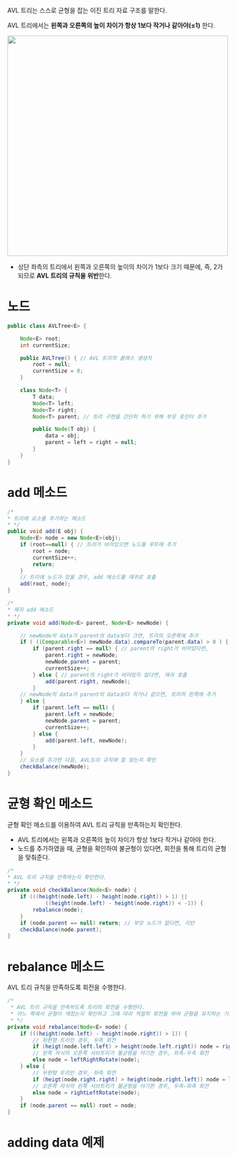 AVL 트리는 스스로 균형을 잡는 이진 트리 자료 구조를 말한다.

AVL 트리에서는 **왼쪽과 오른쪽의 높이 차이가 항상 1보다 작거나 같아야(≤1)** 한다.

<img width=500 src='https://user-images.githubusercontent.com/62924471/214096770-2d869edd-d4ca-46d6-98a5-ec51a258dde0.png'>

- 상단 좌측의 트리에서 왼쪽과 오른쪽의 높이의 차이가 1보다 크기 때문에, 즉, 2가 되므로 **AVL 트리의 규칙을 위반**한다.

# 노드

```java
public class AVLTree<E> {

    Node<E> root;
    int currentSize;

    public AVLTree() { // AVL 트리의 클래스 생성자
        root = null;
        currentSize = 0;
    }

    class Node<T> {
        T data;
        Node<T> left;
        Node<T> right;
        Node<T> parent; // 트리 구현을 간단히 하기 위해 부모 포인터 추가

        public Node(T obj) {
            data = obj;
            parent = left = right = null;
        }
    }
}
```

# add 메소드

```java
/*
* 트리에 요소를 추가하는 메소드
* */
public void add(E obj) {
    Node<E> node = new Node<E>(obj);
    if (root==null) { // 트리가 비어있으면 노드를 루트에 추가
        root = node;
        currentSize++;
        return;
    }
    // 트리에 노드가 있을 경우, add 메소드를 재귀로 호출
    add(root, node);
}

/*
* 재귀 add 메소드
* */
private void add(Node<E> parent, Node<E> newNode) {

    // newNode의 data가 parent의 data보다 크면, 트리의 오른쪽에 추가
    if ( ((Comparable<E>) newNode.data).compareTo(parent.data) > 0 ) {
        if (parent.right == null) { // parent의 right가 비어있다면,
            parent.right = newNode;
            newNode.parent = parent;
            currentSize++;
        } else { // parent의 right가 비어있지 않다면, 재귀 호출
            add(parent.right, newNode);
        }
    // newNode의 data가 parent의 data보다 작거나 같으면, 트리의 왼쪽에 추가
    } else {
        if (parent.left == null) {
            parent.left = newNode;
            newNode.parent = parent;
            currentSize++;
        } else {
            add(parent.left, newNode);
        }
    }
    // 요소를 추가한 다음, AVL트리 규칙에 잘 맞는지 확인
    checkBalance(newNode);
}
```

# 균형 확인 메소드

균형 확인 메소드를 이용하여 AVL 트리 규칙을 만족하는지 확인한다.

- AVL 트리에서는 왼쪽과 오른쪽의 높이 차이가 항상 1보다 작거나 같아야 한다.
- 노드를 추가하였을 때, 균형을 확인하여 불균형이 있다면, 회전을 통해 트리의 균형을 맞춰준다.

```java
/*
* AVL 트리 규칙을 만족하는지 확인한다.
* */
private void checkBalance(Node<E> node) {
    if (((height(node.left) - height(node.right)) > 1) ||
            ((height(node.left) - height(node.right)) < -1)) {
        rebalance(node);
    }
    if (node.parent == null) return; // 부모 노드가 없다면, 리턴
    checkBalance(node.parent);
}
```

# rebalance 메소드

AVL 트리 규칙을 만족하도록 회전을 수행한다.

```java
/*
 * AVL 트리 규칙을 만족하도록 트리의 회전을 수행한다.
 * 어느 쪽에서 균형이 깨졌는지 확인하고 그에 따라 적절히 회전을 하여 균형을 유지하는 기능을 수행한다.
 * */
private void rebalance(Node<E> node) {
    if (((height(node.left) - height(node.right)) > 1)) {
        // 좌편향 트리인 경우, 우측 회전
        if (heigt(node.left.left) > height(node.left.right)) node = rightRotate(node);
        // 왼쪽 자식의 오른쪽 서브트리가 불균형을 야기한 경우, 좌측-우측 회전
        else node = leftRightRotate(node);
    } else {
        // 우편향 트리인 경우, 좌측 회전
        if (heigt(node.right.right) > height(node.right.left)) node = lefttRotate(node);
        // 오른쪽 자식의 왼쪽 서브트리가 불균형을 야기한 경우, 우측-좌측 회전
        else node = rightLeftRotate(node);
    }
    if (node.parent == null) root = node;
}
```

# adding data 예제

```java

```
